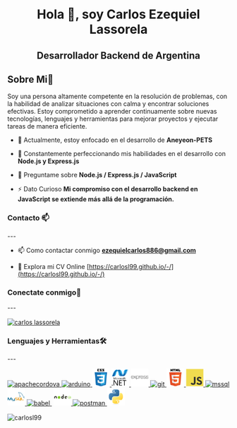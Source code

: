 <h1 align="center">Hola 👋, soy Carlos Ezequiel Lassorela</h1>
<h2 align="center">Desarrollador Backend de Argentina</h2>

## Sobre Mi🚀

<p align="left">Soy una persona altamente competente en la resolución de problemas, con la habilidad de analizar situaciones con calma y encontrar soluciones efectivas. Estoy comprometido a aprender continuamente sobre nuevas tecnologías, lenguajes y herramientas para mejorar proyectos y ejecutar tareas de manera eficiente.</p>

- 🔭 Actualmente, estoy enfocado en el desarrollo de **Aneyeon-PETS**

- 🌱 Constantemente perfeccionando mis habilidades en el desarrollo con **Node.js y Express.js**

- 💬 Preguntame sobre **Node.js / Express.js / JavaScript**

- ⚡ Dato Curioso **Mi compromiso con el desarrollo backend en JavaScript se extiende más allá de la programación.**

<h3 align="left">Contacto 📫</h3>
---

- 📫 Como contactar conmigo **ezequielcarlos886@gmail.com**

- 📄 Explora mi CV Online [https://carlosl99.github.io/-/](https://carlosl99.github.io/-/)

<h3 align="left">Conectate conmigo🔗</h3>
---
<p align="left">
<a href="https://www.linkedin.com/in/carlos-lassorela/" target="blank"><img align="center" src="https://raw.githubusercontent.com/rahuldkjain/github-profile-readme-generator/master/src/images/icons/Social/linked-in-alt.svg" alt="carlos lassorela" height="30" width="40" /></a>
</p>

<h3 align="left">Lenguajes y Herramientas🛠️</h3>
---
<p align="left"> <a href="https://cordova.apache.org/" target="_blank" rel="noreferrer"> <img src="https://www.vectorlogo.zone/logos/apache_cordova/apache_cordova-icon.svg" alt="apachecordova" width="40" height="40"/> </a> <a href="https://www.arduino.cc/" target="_blank" rel="noreferrer"> <img src="https://cdn.worldvectorlogo.com/logos/arduino-1.svg" alt="arduino" width="40" height="40"/> </a> <a href="https://www.w3schools.com/css/" target="_blank" rel="noreferrer"> <img src="https://raw.githubusercontent.com/devicons/devicon/master/icons/css3/css3-original-wordmark.svg" alt="css3" width="40" height="40"/> </a> <a href="https://dotnet.microsoft.com/" target="_blank" rel="noreferrer"> <img src="https://raw.githubusercontent.com/devicons/devicon/master/icons/dot-net/dot-net-original-wordmark.svg" alt="dotnet" width="40" height="40"/> </a> <a href="https://expressjs.com" target="_blank" rel="noreferrer"> <img src="https://raw.githubusercontent.com/devicons/devicon/master/icons/express/express-original-wordmark.svg" alt="express" width="40" height="40"/> </a> <a href="https://git-scm.com/" target="_blank" rel="noreferrer"> <img src="https://www.vectorlogo.zone/logos/git-scm/git-scm-icon.svg" alt="git" width="40" height="40"/> </a> <a href="https://www.w3.org/html/" target="_blank" rel="noreferrer"> <img src="https://raw.githubusercontent.com/devicons/devicon/master/icons/html5/html5-original-wordmark.svg" alt="html5" width="40" height="40"/> </a> <a href="https://developer.mozilla.org/en-US/docs/Web/JavaScript" target="_blank" rel="noreferrer"> <img src="https://raw.githubusercontent.com/devicons/devicon/master/icons/javascript/javascript-original.svg" alt="javascript" width="40" height="40"/> </a> <a href="https://www.microsoft.com/en-us/sql-server" target="_blank" rel="noreferrer"> <img src="https://www.svgrepo.com/show/303229/microsoft-sql-server-logo.svg" alt="mssql" width="40" height="40"/> </a> <a href="https://www.mysql.com/" target="_blank" rel="noreferrer"> <img src="https://raw.githubusercontent.com/devicons/devicon/master/icons/mysql/mysql-original-wordmark.svg" alt="mysql" width="40" height="40"/> </a><a href="https://babeljs.io/" target="_blank" rel="noreferrer"> <img src="https://www.vectorlogo.zone/logos/babeljs/babeljs-icon.svg" alt="babel" width="40" height="40"/> </a> <a href="https://nodejs.org" target="_blank" rel="noreferrer"> <img src="https://raw.githubusercontent.com/devicons/devicon/master/icons/nodejs/nodejs-original-wordmark.svg" alt="nodejs" width="40" height="40"/> </a> <a href="https://postman.com" target="_blank" rel="noreferrer"> <img src="https://www.vectorlogo.zone/logos/getpostman/getpostman-icon.svg" alt="postman" width="40" height="40"/> </a> <a href="https://www.python.org" target="_blank" rel="noreferrer"> <img src="https://raw.githubusercontent.com/devicons/devicon/master/icons/python/python-original.svg" alt="python" width="40" height="40"/> </a> </p>

<p><img align="center" src="https://github-readme-stats.vercel.app/api/top-langs?username=carlosl99&show_icons=true&locale=en&layout=compact" alt="carlosl99" /></p>

